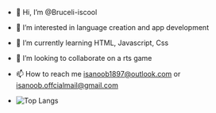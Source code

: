 - 👋 Hi, I’m @Bruceli-iscool
- 👀 I’m interested in language creation and app development
- 🌱 I’m currently learning HTML, Javascript, Css
- 💞️ I’m looking to collaborate on a rts game
- 📫 How to reach me isanoob1897@outlook.com or isanoob.offcialmail@gmail.com

- ![Top Langs](https://github-readme-stats.vercel.app/api/top-langs/?username=Bruceli-iscool&layout=compact&theme=transparent&hide=Tex)
  



<!---
Bruceli-iscool/Bruceli-iscool is a ✨ special ✨ repository because its `README.md` (this file) appears on your GitHub profile.
You can click the Preview link to take a look at your changes.
--->
